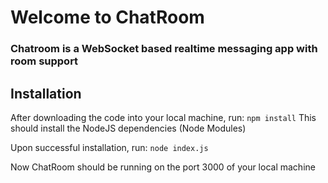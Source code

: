 # Welcome to ChatRoom

### Chatroom is a WebSocket based realtime messaging app with room support

## Installation

After downloading the code into your local machine, run: 
`npm install`
This should install the NodeJS dependencies (Node Modules)

Upon successful installation, run: 
`node index.js`

Now ChatRoom should be running on the port 3000 of your local machine